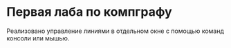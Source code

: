 # Первая лаба по компграфу

Реализовано управление линиями в отдельном окне с помощью команд консоли или мышью. 
